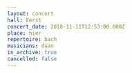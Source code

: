 ```yaml
---
layout: concert
hall: Eerst
concert_date: 2018-11-11T12:53:00.000Z
place: hier
repertoire: bach
musicians: daan
in_archive: true
cancelled: false
---
```

